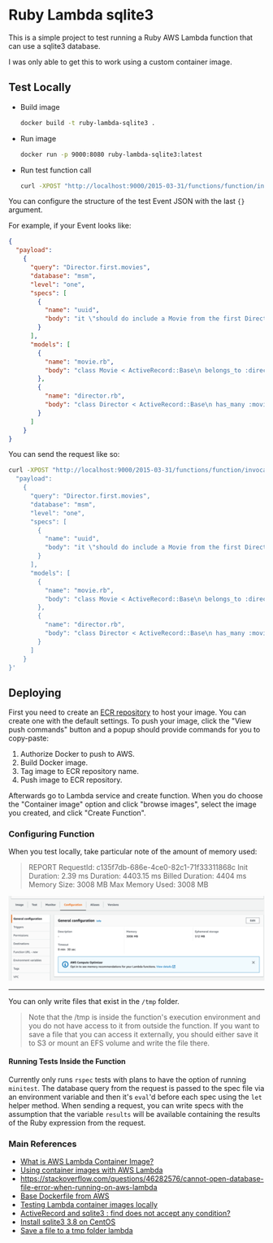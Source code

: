 # Ruby Lambda sqlite3

This is a simple project to test running a Ruby AWS Lambda function that can use a sqlite3 database.

I was only able to get this to work using a custom container image.

## Test Locally
- Build image
   ```bash
   docker build -t ruby-lambda-sqlite3 .
   ```
- Run image
   ```bash
   docker run -p 9000:8080 ruby-lambda-sqlite3:latest
   ```
- Run test function call
   ```bash
   curl -XPOST "http://localhost:9000/2015-03-31/functions/function/invocations" -d '{}'
   ```

You can configure the structure of the test Event JSON with the last `{}` argument.

For example, if your Event looks like:

```json
{
  "payload":
    {
      "query": "Director.first.movies",
      "database": "msm",
      "level": "one",
      "specs": [
        {
          "name": "uuid",
          "body": "it \"should do include a Movie from the first Director\" do\n    expect(results).to include Movie.find_by(director_id: 1)\n  end"
        }
      ],
      "models": [
        {
          "name": "movie.rb",
          "body": "class Movie < ActiveRecord::Base\n belongs_to :director\n has_many :characters\nend"
        },
        {
          "name": "director.rb",
          "body": "class Director < ActiveRecord::Base\n has_many :movies\nend"
        }
      ]
    }
}
```

You can send the request like so:

```bash
curl -XPOST "http://localhost:9000/2015-03-31/functions/function/invocations" -d '{
  "payload":
    {
      "query": "Director.first.movies",
      "database": "msm",
      "level": "one",
      "specs": [
        {
          "name": "uuid",
          "body": "it \"should do include a Movie from the first Director\" do\n    expect(results).to include Movie.find_by(director_id: 1)\n  end"
        }
      ],
      "models": [
        {
          "name": "movie.rb",
          "body": "class Movie < ActiveRecord::Base\n belongs_to :director\n has_many :characters\nend"
        },
        {
          "name": "director.rb",
          "body": "class Director < ActiveRecord::Base\n has_many :movies\nend"
        }
      ]
    }
}'
```
## Deploying

First you need to create an [ECR repository](http://console.aws.amazon.com/ecr/repositories) to host your image. You can create one with the default settings. To push your image, click the "View push commands" button and a popup should provide commands for you to copy-paste:
1. Authorize Docker to push to AWS.
2. Build Docker image.
3. Tag image to ECR repository name.
4. Push image to ECR repository.

Afterwards go to Lambda service and create function. When you do choose the "Container image" option and click "browse images", select the image you created, and click "Create Function". 

### Configuring Function

When you test locally, take particular note of the amount of memory used:

> REPORT RequestId: c135f7db-686e-4ce0-82c1-71f33311868c  Init Duration: 2.39 ms  Duration: 4403.15 ms    Billed Duration: 4404 ms     Memory Size: 3008 MB    Max Memory Used: 3008 MB

![](aws-lambda-configuration.png)

---
You can only write files that exist in the `/tmp` folder.

> Note that the /tmp is inside the function's execution environment and you do not have access to it from outside the function. If you want to save a file that you can access it externally, you should either save it to S3 or mount an EFS volume and write the file there.


#### Running Tests Inside the Function

Currently only runs `rspec` tests with plans to have the option of running `minitest`. The database query from the request is passed to the spec file via an environment variable and then it's `eval`'d before each spec using the `let` helper method. When sending a request, you can write specs with the assumption that the variable `results` will be available containing the results of the Ruby expression from the request.

### Main References
- [What is AWS Lambda Container Image?](https://aws.plainenglish.io/aws-lambda-container-image-a5eab06a445)
- [Using container images with AWS Lambda](https://hichaelmart.medium.com/using-container-images-with-aws-lambda-7ffbd23697f1)
- https://stackoverflow.com/questions/46282576/cannot-open-database-file-error-when-running-on-aws-lambda
- [Base Dockerfile from AWS](https://gallery.ecr.aws/lambda/ruby)
- [Testing Lambda container images locally](https://docs.aws.amazon.com/lambda/latest/dg/images-test.html)
- [ActiveRecord and sqlite3 : find does not accept any condition?](https://stackoverflow.com/questions/8329790/activerecord-and-sqlite3-find-does-not-accept-any-condition)
- [Install sqlite3 3.8 on CentOS](https://stackoverflow.com/a/70959361/10481804)
- [Save a file to a tmp folder lambda](https://repost.aws/questions/QUBy1WCApySnOYyMsXLLfNqg/how-to-save-a-file-to-a-tmp-temp-folder-in-lambda)
